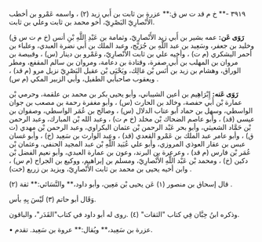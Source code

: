 ٣٩١٩ -** خ م قد ت س ق:** عزرة بن ثابت بن أَبي زيد (٢) ، واسمه عَمْرو بن أخطب الأَنْصارِيّ البَصْرِيّ، أخو محمد بن ثابت وعلي بن ثابت.

**رَوَى عَن:** عمه بشير بن أَبي زيد الأَنْصارِيّ، وثمامة بن عَبْدِ اللَّهِ بْنِ أنس (خ م ت س ق) وخليد بن جعفر، وسَعِيد بن عبد اللَّهِ بن جُرَيْج، وعبد الملك بن أَبي نضرة العبدي، وعلباء بن أحمر اليشكري (م ت) ، وأخيه علي بن ثابت الأَنْصارِيّ، وعَمْرو بن دينار (س) ، وقبيصة بن مروان بن المهلب بن أَبي صفرة، وقتادة بن دعامة، ومروان بن سالم المقفع، ومطر الوراق، وهشام بن زيد بن أَنَس بْن مَالِك، ويَحْيَى بْن عقيل البَصْرِيّ نزيل مرو (م قد) ، ويعقوب صاحبأبي الطفيل، وأبي الزبير المكي (م س) .

**رَوَى عَنه:** إِبْرَاهِيم بن أعين الشيباني، وأبو يحيى بكر بن محمد بن علقمة، وحرمي بْن عمارة بْن أَبي حفصة، وخالد بن الحارث (س) ، وأبو مغفرة رحمة بن مصعب بن جوان الواسطي، وسهل بن حماد أبو عتاب الدلال (س) ، وصالح بن عُمَر الواسطي، وصفوان بن عيسى (قد) ، وأبو عاصم الضحاك بْن مخلد (خ م ت) ، وعبد الله بْن المبارك، وعبد الرحمن بْن حَمَّاد الشعيثي، وأبو بحر عَبْد الرحمن بْن عثمان البكراوي، وعبد الرحمن بْن مهدي (ت ق) ، وأبو عامر عبد الملك بن عَمْرو القعدي (قد) ، وعبد الوارث بن سَعِيد (خ) ، وأبو غسان عبس بن عقار العوذي المروزي، وأبو علي عُبَيد اللَّهِ بْن عبد المجيد الحنفي، وعثمان بْن عُمَر بْن فارس (م قد) ، وعرعرة بن البرند، وعون بن عمارة العبدي، وأبو نعيم الفضل بْن دكين (خ) ، ومحمد بْن عَبْد اللَّهِ الأَنْصارِيّ، ومسلم بن إبراهيم، ووكيع بن الجراح (م س) ، وابن أخيه يحيى بن محمد بن ثابت الأَنْصارِيّ، ويزيد بن زريع (خت) .

قال إسحاق بن منصور (١) عَن يحيى بْن مَعِين، وأبو داود،** والنَّسَائي:** ثقة (٢) .

وَقَال أبو حاتم (٣) لَيْسَ بِهِ بأس.

وذكره ابنُ حِبَّان فِي كتاب "الثقات" (٤) .روى له أبو داود في كتاب"القَدَر"، والباقون.

• عزرة بن سَعِيد،** ويُقال:** عروة بن سَعِيد. تقدم.